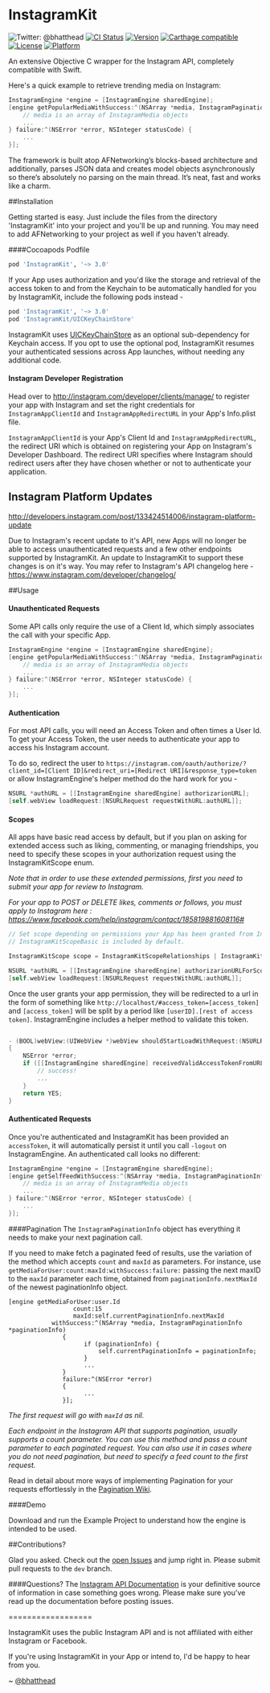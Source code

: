 InstagramKit
==================

![Twitter: @bhatthead](https://img.shields.io/badge/contact-@bhatthead-blue.svg?style=flat)
[![CI Status](http://img.shields.io/travis/shyambhat/InstagramKit.svg?style=flat)](https://travis-ci.org/shyambhat/InstagramKit.svg)
[![Version](https://img.shields.io/cocoapods/v/InstagramKit.svg?style=flat)](http://cocoadocs.org/docsets/InstagramKit)
[![Carthage compatible](https://img.shields.io/badge/Carthage-compatible-4BC51D.svg?style=flat)](https://github.com/Carthage/Carthage)
[![License](https://img.shields.io/cocoapods/l/InstagramKit.svg?style=flat)](http://cocoadocs.org/docsets/InstagramKit)
[![Platform](https://img.shields.io/cocoapods/p/InstagramKit.svg?style=flat)](http://cocoadocs.org/docsets/InstagramKit)

An extensive Objective C wrapper for the Instagram API, completely compatible with Swift.

Here's a quick example to retrieve trending media on Instagram:

```Objective-C
InstagramEngine *engine = [InstagramEngine sharedEngine];
[engine getPopularMediaWithSuccess:^(NSArray *media, InstagramPaginationInfo *paginationInfo) {
    // media is an array of InstagramMedia objects
    ...
} failure:^(NSError *error, NSInteger statusCode) {
    ...
}];
```

The framework is built atop AFNetworking’s blocks-based architecture and additionally, parses JSON data and creates model objects asynchronously so there’s absolutely no parsing on the main thread.
It’s neat, fast and works like a charm.

##Installation

Getting started is easy. Just include the files from the directory 'InstagramKit' into your project and you'll be up and running. You may need to add AFNetworking to your project as well if you haven't already.

####Cocoapods Podfile
```ruby
pod 'InstagramKit', '~> 3.0'
```
If your App uses authorization and you'd like the storage and retrieval of the access token to and from the Keychain to be automatically handled for you by InstagramKit, include the following pods instead -

```ruby
pod 'InstagramKit', '~> 3.0'
pod 'InstagramKit/UICKeyChainStore'
```
 
InstagramKit uses [UICKeyChainStore](https://github.com/kishikawakatsumi/UICKeyChainStore) as an optional sub-dependency for Keychain access. 
If you opt to use the optional pod, InstagramKit resumes your authenticated sessions across App launches, without needing any additional code.

#### Instagram Developer Registration
Head over to http://instagram.com/developer/clients/manage/ to register your app with Instagram and set the right credentials for ```InstagramAppClientId``` and ```InstagramAppRedirectURL``` in your App's Info.plist file. 

```InstagramAppClientId``` is your App's Client Id and ```InstagramAppRedirectURL```, the redirect URI which is obtained on registering your App on Instagram's Developer Dashboard.
The redirect URI specifies where Instagram should redirect users after they have chosen whether or not to authenticate your application. 

## Instagram Platform Updates
http://developers.instagram.com/post/133424514006/instagram-platform-update

Due to Instagram's recent update to it's API, new Apps will no longer be able to access unauthenticated requests and a few other endpoints supported by InstagramKit. An update to InstagramKit to support these changes is on it's way. 
You may refer to Instagram's API changelog here - https://www.instagram.com/developer/changelog/

##Usage

#### Unauthenticated Requests

Some API calls only require the use of a Client Id, which simply associates the call with your specific App.

```Objective-C
InstagramEngine *engine = [InstagramEngine sharedEngine];
[engine getPopularMediaWithSuccess:^(NSArray *media, InstagramPaginationInfo *paginationInfo) {
    // media is an array of InstagramMedia objects
    ...
} failure:^(NSError *error, NSInteger statusCode) {
    ...
}];
```

#### Authentication

For most API calls, you will need an Access Token and often times a User Id. To get your Access Token, the user needs to authenticate your app to access his Instagram account. 

To do so, redirect the user to ```https://instagram.com/oauth/authorize/?client_id=[Client ID]&redirect_uri=[Redirect URI]&response_type=token``` 
or allow InstagramEngine's helper method do the hard work for you - 

```Objective-C
NSURL *authURL = [[InstagramEngine sharedEngine] authorizarionURL];
[self.webView loadRequest:[NSURLRequest requestWithURL:authURL]];
```

#### Scopes
All apps have basic read access by default, but if you plan on asking for extended access such as liking, commenting, or managing friendships, you need to specify these scopes in your authorization request using the InstagramKitScope enum. 

_Note that in order to use these extended permissions, first you need to submit your app for review to Instagram._

_For your app to POST or DELETE likes, comments or follows, you must apply to Instagram here : https://www.facebook.com/help/instagram/contact/185819881608116#_

```Objective-C
// Set scope depending on permissions your App has been granted from Instagram
// InstagramKitScopeBasic is included by default.

InstagramKitScope scope = InstagramKitScopeRelationships | InstagramKitScopeComments | InstagramKitScopeLikes; 

NSURL *authURL = [[InstagramEngine sharedEngine] authorizarionURLForScope:scope];
[self.webView loadRequest:[NSURLRequest requestWithURL:authURL]];
```

Once the user grants your app permission, they will be redirected to a url in the form of something like ```http://localhost/#access_token=[access_token]``` and ```[access_token]``` will be split by a period like ```[userID].[rest of access token]```. 
InstagramEngine includes a helper method to validate this token.

```Objective-C

- (BOOL)webView:(UIWebView *)webView shouldStartLoadWithRequest:(NSURLRequest *)request navigationType:(UIWebViewNavigationType)navigationType
{
    NSError *error;
    if ([[InstagramEngine sharedEngine] receivedValidAccessTokenFromURL:request.URL error:&error]) {
        // success!
        ...
    }
    return YES;
}
```

#### Authenticated Requests

Once you're authenticated and InstagramKit has been provided an `accessToken`, it will automatically persist it until you call `-logout` on InstagramEngine. An authenticated call looks no different:

```Objective-C
InstagramEngine *engine = [InstagramEngine sharedEngine];
[engine getSelfFeedWithSuccess:^(NSArray *media, InstagramPaginationInfo *paginationInfo) {
    // media is an array of InstagramMedia objects
    ...
} failure:^(NSError *error, NSInteger statusCode) {
    ...
}];
```

####Pagination 
The `InstagramPaginationInfo` object has everything it needs to make your next pagination call. 

If you need to make fetch a paginated feed of results, use the variation of the method which accepts `count` and `maxId` as parameters.
For instance, use `getMediaForUser:count:maxId:withSuccess:failure:` passing the next maxID to the `maxId` parameter each time, obtained from `paginationInfo.nextMaxId` of the newest paginationInfo object.

```    
[engine getMediaForUser:user.Id 
                  count:15 
                  maxId:self.currentPaginationInfo.nextMaxId 
            withSuccess:^(NSArray *media, InstagramPaginationInfo *paginationInfo) 
               {
                     if (paginationInfo) {
                         self.currentPaginationInfo = paginationInfo;
                     }
                     ...
               } 
               failure:^(NSError *error) 
               {
                     ...
               }];
```

_The first request will go with `maxId` as nil._

_Each endpoint in the Instagram API that supports pagination, usually supports a count parameter.
You can use this method and pass a count parameter to each paginated request.
You can also use it in cases where you do not need pagination, but need to specify a feed count to the first request._


Read in detail about more ways of implementing Pagination for your requests effortlessly in the [Pagination Wiki](https://github.com/shyambhat/InstagramKit/wiki/Pagination).

####Demo

Download and run the Example Project to understand how the engine is intended to be used.

##Contributions?

Glad you asked. Check out the [open Issues](https://github.com/shyambhat/InstagramKit/issues?state=open) and jump right in. Please submit pull requests to the `dev` branch.


####Questions?
The [Instagram API Documentation](http://instagram.com/developer/endpoints/) is your definitive source of information in case something goes wrong. Please make sure you've read up the documentation before posting issues.

==================

InstagramKit uses the public Instagram API and is not affiliated with either Instagram or Facebook.

If you're using InstagramKit in your App or intend to, I'd be happy to hear from you.

~ [@bhatthead](https://twitter.com/bhatthead)
